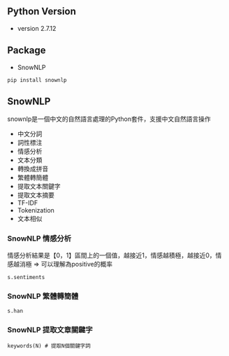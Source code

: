 ## Python Version
* version 2.7.12
## Package
* SnowNLP
~~~~
pip install snownlp
~~~~
## SnowNLP
snownlp是一個中文的自然語言處理的Python套件，支援中文自然語言操作
* 中文分詞
*	詞性標注
*	情感分析
*	文本分類
*	轉換成拼音
*	繁體轉簡體
*	提取文本關鍵字
*	提取文本摘要
*	TF-IDF
*	Tokenization
*	文本相似

### SnowNLP 情感分析
情感分析結果是【0，1】區間上的一個值，越接近1，情感越積極，越接近0，情感越消極 => 可以理解為positive的概率
~~~~
s.sentiments
~~~~

### SnowNLP 繁體轉簡體
~~~~
s.han
~~~~

### SnowNLP 提取文章關鍵字
~~~~
keywords(N) # 提取N個關鍵字詞
~~~~
